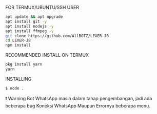  FOR TERMUX/UBUNTU/SSH USER

```bash
apt update && apt upgrade
apt install git -y
apt install nodejs -y
apt install ffmpeg -y
git clone https://github.com/AllBOTZ/LEXER-JB
cd LEXER-JB
npm install
```

 RECOMMENDED INSTALL ON TERMUX

```bash
pkg install yarn
yarn
```

 INSTALLING
```bash
$ node .
```

 ❗ Warning
Bot WhatsApp masih dalam tahap pengembangan, jadi ada beberapa bug
Koneksi WhatsApp Maupun Errornya beberapa menu.
